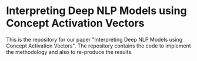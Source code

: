 # Interpreting Deep NLP Models using Concept Activation Vectors
This is the repository for our paper "Interpreting Deep NLP Models using Concept Activation Vectors". The repository contains the code to implement the methodology and also to re-produce the results.
